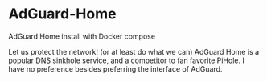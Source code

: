 # AdGuard-Home
AdGuard Home install with Docker compose

Let us protect the network! (or at least do what we can)
AdGuard Home is a popular DNS sinkhole service, and a competitor to fan favorite PiHole. I have no preference besides preferring the interface of AdGuard.